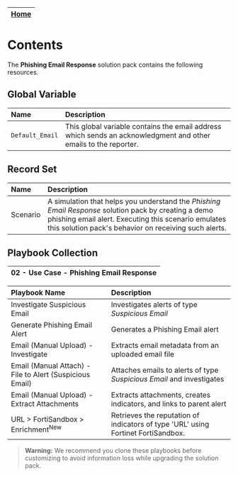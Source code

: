| [Home](../README.md) |
|----------------------|
# Contents

The **Phishing Email Response** solution pack contains the following resources.

## Global Variable

| Name            | Description                                                                                                     |
|:----------------|:----------------------------------------------------------------------------------------------------------------|
| `Default_Email` | This global variable contains the email address which sends an acknowledgment and other emails to the reporter. |

## Record Set

| Name     | Description                                                                                                                                                                                                          |
|:---------|:---------------------------------------------------------------------------------------------------------------------------------------------------------------------------------------------------------------------|
| Scenario | A simulation that helps you understand the *Phishing Email Response* solution pack by creating a demo phishing email alert. Executing this scenario emulates this solution pack's behavior on receiving such alerts. |

## Playbook Collection

| 02 - Use Case - Phishing Email Response                                  |
|:-------------------------------------------------------------------------|


| Playbook Name                                                          | Description                                                                       |
|:-----------------------------------------------------------------------|:----------------------------------------------------------------------------------|
| Investigate Suspicious Email                                           | Investigates alerts of type *Suspicious Email*                                    |
| Generate Phishing Email Alert                                          | Generates a Phishing Email alert                                                  |
| Email (Manual Upload) - Investigate                                    | Extracts email metadata from an uploaded email file                               |
| Email (Manual Attach) - File to Alert (Suspicious Email)               | Attaches emails to alerts of type *Suspicious Email* and investigates             |
| Email (Manual Upload) - Extract Attachments                            | Extracts attachments, creates indicators, and links to parent alert               |
| URL > FortiSandbox > Enrichment<sup>New</sup>                          | Retrieves the reputation of indicators of type 'URL' using Fortinet FortiSandbox. |

>**Warning:** We recommend you clone these playbooks before customizing to avoid information loss while upgrading the solution pack.